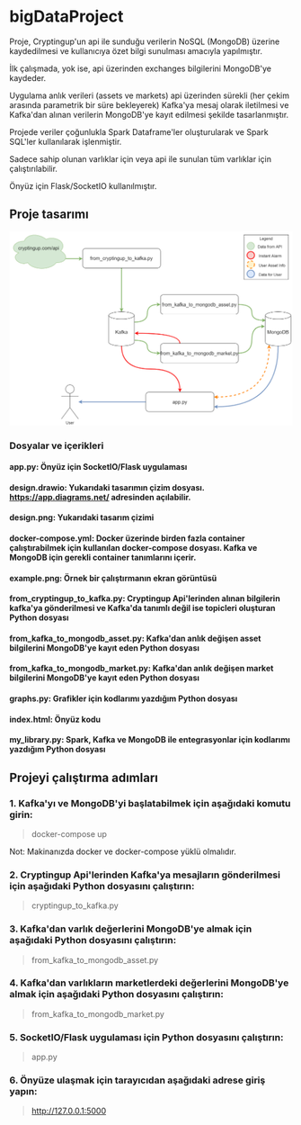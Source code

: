 # bigDataProject

Proje, Cryptingup'un api ile sunduğu verilerin NoSQL (MongoDB) üzerine 
kaydedilmesi ve kullanıcıya özet bilgi sunulması amacıyla yapılmıştır.

İlk çalışmada, yok ise, api üzerinden exchanges bilgilerini MongoDB'ye kaydeder.

Uygulama anlık verileri (assets ve markets) api üzerinden sürekli (her çekim arasında parametrik bir süre bekleyerek) 
Kafka'ya mesaj olarak iletilmesi ve Kafka'dan alınan verilerin MongoDB'ye kayıt edilmesi
şekilde tasarlanmıştır.

Projede veriler çoğunlukla Spark Dataframe'ler oluşturularak ve Spark SQL'ler kullanılarak işlenmiştir.

Sadece sahip olunan varlıklar için veya api ile sunulan tüm varlıklar için çalıştırılabilir.

Önyüz için Flask/SocketIO kullanılmıştır.

## Proje tasarımı

![alt text](design.png)

### Dosyalar ve içerikleri

#### app.py: Önyüz için SocketIO/Flask uygulaması
#### design.drawio: Yukarıdaki tasarımın çizim dosyası. https://app.diagrams.net/ adresinden açılabilir.
#### design.png: Yukarıdaki tasarım çizimi 
#### docker-compose.yml: Docker üzerinde birden fazla container çalıştırabilmek için kullanılan docker-compose dosyası. Kafka ve MongoDB için gerekli container tanımlarını içerir.
#### example.png: Örnek bir çalıştırmanın ekran görüntüsü
#### from_cryptingup_to_kafka.py: Cryptingup Api'lerinden alınan bilgilerin kafka'ya gönderilmesi ve Kafka'da tanımlı değil ise topicleri oluşturan Python dosyası 
#### from_kafka_to_mongodb_asset.py: Kafka'dan anlık değişen asset bilgilerini MongoDB'ye kayıt eden Python dosyası
#### from_kafka_to_mongodb_market.py: Kafka'dan anlık değişen market bilgilerini MongoDB'ye kayıt eden Python dosyası
#### graphs.py: Grafikler için kodlarımı yazdığım Python dosyası
#### index.html: Önyüz kodu
#### my_library.py: Spark, Kafka ve MongoDB ile entegrasyonlar için kodlarımı yazdığım Python dosyası

## Projeyi çalıştırma adımları

### 1. Kafka'yı ve MongoDB'yi başlatabilmek için aşağıdaki komutu girin:  
>docker-compose up

Not: Makinanızda docker ve docker-compose yüklü olmalıdır.

### 2. Cryptingup Api'lerinden Kafka'ya mesajların gönderilmesi için aşağıdaki Python dosyasını çalıştırın:
> cryptingup_to_kafka.py

### 3. Kafka'dan varlık değerlerini MongoDB'ye almak için aşağıdaki Python dosyasını çalıştırın:
> from_kafka_to_mongodb_asset.py

### 4. Kafka'dan varlıkların marketlerdeki değerlerini MongoDB'ye almak için aşağıdaki Python dosyasını çalıştırın:
> from_kafka_to_mongodb_market.py

### 5. SocketIO/Flask uygulaması için Python dosyasını çalıştırın:
> app.py

### 6. Önyüze ulaşmak için tarayıcıdan aşağıdaki adrese giriş yapın:
> http://127.0.0.1:5000
